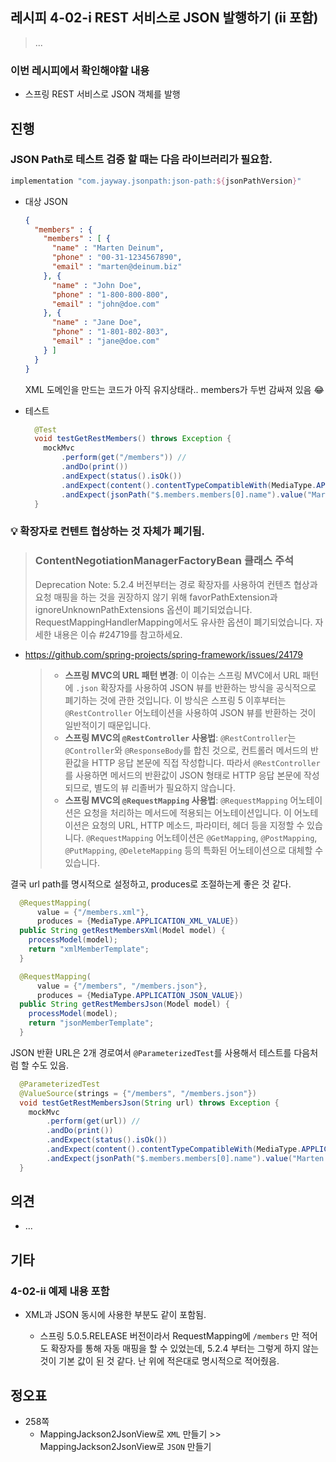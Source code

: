 ## 레시피 4-02-i REST 서비스로 JSON 발행하기 (ii 포함)

> ...
>

### 이번 레시피에서 확인해야할  내용

* 스프링 REST 서비스로 JSON 객체를 발행

  

## 진행

### JSON Path로 테스트 검증 할 때는 다음 라이브러리가 필요함.

```groovy
implementation "com.jayway.jsonpath:json-path:${jsonPathVersion}"
```

* 대상 JSON

  ```json
  {
    "members" : {
      "members" : [ {
        "name" : "Marten Deinum",
        "phone" : "00-31-1234567890",
        "email" : "marten@deinum.biz"
      }, {
        "name" : "John Doe",
        "phone" : "1-800-800-800",
        "email" : "john@doe.com"
      }, {
        "name" : "Jane Doe",
        "phone" : "1-801-802-803",
        "email" : "jane@doe.com"
      } ]
    }
  }
  ```

  XML 도메인을 만드는 코드가 아직 유지상태라.. members가 두번 감싸져 있음 😂

  

* 테스트

  ```java
    @Test
    void testGetRestMembers() throws Exception {
      mockMvc
          .perform(get("/members")) //
          .andDo(print())
          .andExpect(status().isOk())
          .andExpect(content().contentTypeCompatibleWith(MediaType.APPLICATION_JSON))
          .andExpect(jsonPath("$.members.members[0].name").value("Marten Deinum"));
    }
  ```



### 💡 확장자로 컨텐트 협상하는 것 자체가 폐기됨.

> ### ContentNegotiationManagerFactoryBean 클래스 주석
>
> Deprecation Note: 5.2.4 버전부터는 경로 확장자를 사용하여 컨텐츠 협상과 요청 매핑을 하는 것을 권장하지 않기 위해 favorPathExtension과 ignoreUnknownPathExtensions 옵션이 폐기되었습니다. RequestMappingHandlerMapping에서도 유사한 옵션이 폐기되었습니다. 자세한 내용은 이슈 #24719를 참고하세요.

* https://github.com/spring-projects/spring-framework/issues/24179

  > - **스프링 MVC의 URL 패턴 변경**: 이 이슈는 스프링 MVC에서 URL 패턴에 `.json` 확장자를 사용하여 JSON 뷰를 반환하는 방식을 공식적으로 폐기하는 것에 관한 것입니다. 이 방식은 스프링 5 이후부터는 `@RestController` 어노테이션을 사용하여 JSON 뷰를 반환하는 것이 일반적이기 때문입니다.
  > - **스프링 MVC의 `@RestController` 사용법**: `@RestController`는 `@Controller`와 `@ResponseBody`를 합친 것으로, 컨트롤러 메서드의 반환값을 HTTP 응답 본문에 직접 작성합니다. 따라서 `@RestController`를 사용하면 메서드의 반환값이 JSON 형태로 HTTP 응답 본문에 작성되므로, 별도의 뷰 리졸버가 필요하지 않습니다.
  > - **스프링 MVC의 `@RequestMapping` 사용법**: `@RequestMapping` 어노테이션은 요청을 처리하는 메서드에 적용되는 어노테이션입니다. 이 어노테이션은 요청의 URL, HTTP 메소드, 파라미터, 헤더 등을 지정할 수 있습니다. `@RequestMapping` 어노테이션은 `@GetMapping`, `@PostMapping`, `@PutMapping`, `@DeleteMapping` 등의 특화된 어노테이션으로 대체할 수 있습니다.

결국 url path를 명시적으로 설정하고, produces로 조절하는게 좋은 것 같다.

````java
  @RequestMapping(
      value = {"/members.xml"},
      produces = {MediaType.APPLICATION_XML_VALUE})
  public String getRestMembersXml(Model model) {
    processModel(model);
    return "xmlMemberTemplate";
  }

  @RequestMapping(
      value = {"/members", "/members.json"},
      produces = {MediaType.APPLICATION_JSON_VALUE})
  public String getRestMembersJson(Model model) {
    processModel(model);
    return "jsonMemberTemplate";
  }
````

JSON 반환 URL은 2개 경로여서   `@ParameterizedTest`를 사용해서 테스트를 다음처럼 할 수도 있음.

```java
  @ParameterizedTest
  @ValueSource(strings = {"/members", "/members.json"})
  void testGetRestMembersJson(String url) throws Exception {
    mockMvc
        .perform(get(url)) //
        .andDo(print())
        .andExpect(status().isOk())
        .andExpect(content().contentTypeCompatibleWith(MediaType.APPLICATION_JSON))
        .andExpect(jsonPath("$.members.members[0].name").value("Marten Deinum"));
  }
```





## 의견

* ...



## 기타

### 4-02-ii 예제 내용 포함

* XML과 JSON 동시에 사용한 부분도 같이 포함됨.

  * 스프링 5.0.5.RELEASE 버전이라서 RequestMapping에 `/members` 만 적어도 확장자를 통해 자동 매핑을 할 수 있었는데, 5.2.4 부터는 그렇게 하지 않는것이 기본 값이 된 것 같다. 난 위에 적은대로 명시적으로 적어줬음.

    



## 정오표

* 258쪽
  * MappingJackson2JsonView로 `XML` 만들기 >> MappingJackson2JsonView로 `JSON` 만들기


